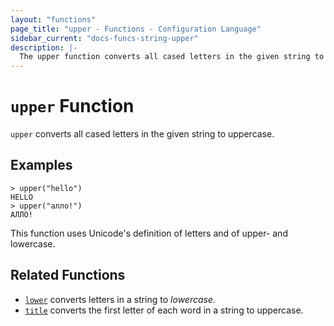```yaml
---
layout: "functions"
page_title: "upper - Functions - Configuration Language"
sidebar_current: "docs-funcs-string-upper"
description: |-
  The upper function converts all cased letters in the given string to uppercase.
---
```


# `upper` Function


`upper` converts all cased letters in the given string to uppercase.

## Examples

```
> upper("hello")
HELLO
> upper("алло!")
АЛЛО!
```

This function uses Unicode's definition of letters and of upper- and lowercase.

## Related Functions

* [`lower`](./lower.html) converts letters in a string to _lowercase_.
* [`title`](./title.html) converts the first letter of each word in a string to uppercase.
